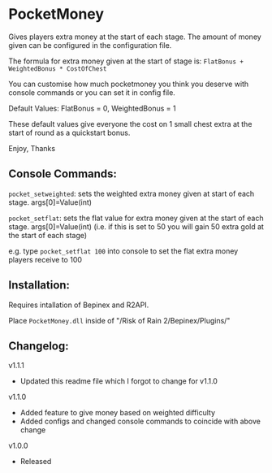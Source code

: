 # PocketMoney

Gives players extra money at the start of each stage. The amount of money given can be configured in the configuration file.

The formula for extra money given at the start of stage is: `FlatBonus + WeightedBonus * CostOfChest`

You can customise how much pocketmoney you think you deserve with console commands or you can set it in config file. 

Default Values:
FlatBonus = 0, WeightedBonus = 1

These default values give everyone the cost on 1 small chest extra at the start of round as a quickstart bonus.

Enjoy,
Thanks

## Console Commands:

`pocket_setweighted`: sets the weighted extra money given at start of each stage. args\[0\]=Value(int)

`pocket_setflat`: sets the flat value for extra money given at the start of each stage. args\[0\]=Value(int) (i.e. if this is set to 50 you will gain 50 extra gold at the start of each stage)

e.g. type `pocket_setflat 100` into console to set the flat extra money players receive to 100

## Installation:

Requires intallation of Bepinex and R2API. 

Place `PocketMoney.dll` inside of "/Risk of Rain 2/Bepinex/Plugins/"

## Changelog:

v1.1.1
- Updated this readme file which I forgot to change for v1.1.0

v1.1.0
- Added feature to give money based on weighted difficulty
- Added configs and changed console commands to coincide with above change

v1.0.0 
- Released